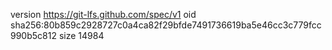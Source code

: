 version https://git-lfs.github.com/spec/v1
oid sha256:80b859c2928727c0a4ca82f29bfde7491736619ba5e46cc3c779fcc990b5c812
size 14984
